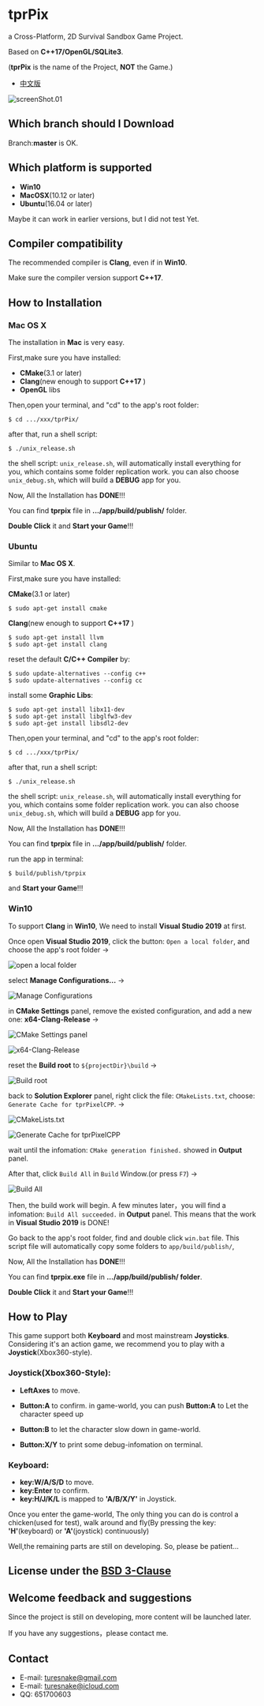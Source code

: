 # tprPix
a Cross-Platform, 2D Survival Sandbox Game Project. 

Based on **C++17/OpenGL/SQLite3**.

(**tprPix** is the name of the Project, **NOT** the Game.)

- [中文版](README.ZH_CN.md)

![screenShot.01](Docs/pngs/screenShots/ss.01.png)



## Which branch should I Download
Branch:**master** is OK.

## Which platform is supported
- **Win10**
- **MacOSX**(10.12 or later) 
- **Ubuntu**(16.04 or later) 

Maybe it can work in earlier versions, but I did not test Yet.


## Compiler compatibility
The recommended compiler is **Clang**, even if in **Win10**.

Make sure the compiler version support **C++17**.


## How to Installation

### Mac OS X

The installation in **Mac** is very easy.

First,make sure you have installed:
- **CMake**(3.1 or later)
- **Clang**(new enough to support **C++17** )
- **OpenGL** libs

Then,open your terminal, and "cd" to the app's root folder:

    $ cd .../xxx/tprPix/

after that, run a shell script:

    $ ./unix_release.sh

the shell script: `unix_release.sh`, will automatically install everything for you, which contains some folder replication work.
you can also choose `unix_debug.sh`, which will build a **DEBUG** app for you.

Now, All the Installation has **DONE**!!!

You can find **tprpix** file in **.../app/build/publish/** folder. 

**Double Click** it and **Start your Game**!!!


### Ubuntu 
Similar to  **Mac OS X**.

First,make sure you have installed:

**CMake**(3.1 or later)

    $ sudo apt-get install cmake

**Clang**(new enough to support **C++17** )

    $ sudo apt-get install llvm
    $ sudo apt-get install clang 

reset the default **C/C++ Compiler** by:

    $ sudo update-alternatives --config c++
    $ sudo update-alternatives --config cc

install some **Graphic Libs**:

    $ sudo apt-get install libx11-dev
    $ sudo apt-get install libglfw3-dev
    $ sudo apt-get install libsdl2-dev

Then,open your terminal, and "cd" to the app's root folder:

    $ cd .../xxx/tprPix/

after that, run a shell script:

    $ ./unix_release.sh

the shell script: `unix_release.sh`, will automatically install everything for you, which contains some folder replication work.
you can also choose `unix_debug.sh`, which will build a **DEBUG** app for you.

Now, All the Installation has **DONE**!!!

You can find **tprpix** file in **.../app/build/publish/** folder. 

run the app in terminal:

    $ build/publish/tprpix

and **Start your Game**!!!



### Win10

To support **Clang** in **Win10**, We need to install **Visual Studio 2019** at first.

Once open **Visual Studio 2019**, click the button: `Open a local folder`, and choose the app's root folder ->

![open a local folder](Docs/pngs/win10/000.png)

select **Manage Configurations...** ->

![Manage Configurations](Docs/pngs/win10/001.png)

in **CMake Settings** panel, remove the existed configuration, and add a new one: **x64-Clang-Release** ->

![CMake Settings panel](Docs/pngs/win10/002.png)

![x64-Clang-Release](Docs/pngs/win10/003.png)

reset the **Build root** to `${projectDir}\build` ->

![Build root](Docs/pngs/win10/004.png)

back to **Solution Explorer** panel, right click the file: `CMakeLists.txt`, choose: `Generate Cache for tprPixelCPP`. ->

![CMakeLists.txt](Docs/pngs/win10/005.png)

![Generate Cache for tprPixelCPP](Docs/pngs/win10/006.png)

wait until the infomation: `CMake generation finished.` showed in **Output** panel.


After that, click `Build All` in `Build` Window.(or press `F7`) ->

![Build All](Docs/pngs/win10/009.png)

Then, the build work will begin. A few minutes later，you will find a infomation: `Build All succeeded.` in **Output** panel. This means that the work in **Visual Studio 2019** is DONE!

Go back to the app's root folder, find and double click `win.bat` file. 
This script file will automatically copy some folders to `app/build/publish/`, 

Now, All the Installation has **DONE**!!!

You can find **tprpix.exe** file in **.../app/build/publish/ folder**. 

**Double Click** it and **Start your Game**!!!




## How to Play
This game support both **Keyboard** and most mainstream **Joysticks**. 
Considering it's an action game, we recommend you to play with a **Joystick**(Xbox360-style).

### Joystick(Xbox360-Style):
- **LeftAxes** to move.

- **Button:A** to confirm. 
in game-world, you can push **Button:A** to Let the character speed up

- **Button:B** to let the character slow down in game-world.

- **Button:X/Y** to print some debug-infomation on terminal.

### Keyboard:
- **key:W/A/S/D** to move.
- **key:Enter** to confirm.
- **key:H/J/K/L** is mapped to **'A/B/X/Y'** in Joystick.

Once you enter the game-world, The only thing you can do is control a chicken(used for test), walk around and fly(By pressing the key: **'H'**(keyboard) or **'A'**(joystick) continuously)

Well,the remaining parts are still on developing.
So, please be  patient...


## License under the [BSD 3-Clause](LICENSE)

## Welcome feedback and suggestions
Since the project is still on developing,
more content will be launched later.

If you have any suggestions，please contact me.


## Contact
*   E-mail: [turesnake@gmail.com](mailto:turesnake@gmail.com)
*   E-mail: [turesnake@icloud.com](mailto:turesnake@icloud.com)
*   QQ: 651700603

